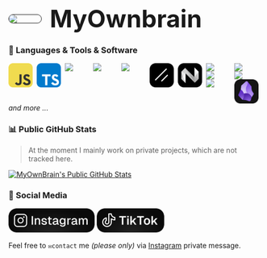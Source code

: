 <h1 style='display: flex; jsutify: center; align-items: center; gap: 1rem;'>
    <img width='64' style='border-radius: 1.5rem; border: #262626 solid 1px;' src='https://avatars.githubusercontent.com/u/81764985?v=4' />
    <span style='font-size: 3rem; font-weight: 700;'>MyOwnbrain</span>
</h1>

### 🧰 Languages & Tools & Software

<img align='left' width="48px" style='padding-right:8px;' src="./imgs/javascript.svg" />
<img align='left' width="48px" style='padding-right:8px;' src="./imgs/typescript.svg" />
<img align='left' width="48px" style='padding-right:8px;' src="https://cdn.jsdelivr.net/gh/devicons/devicon@latest/icons/nextjs/nextjs-original.svg" />
<img align='left' width="48px" style='padding-right:8px;' src="https://cdn.jsdelivr.net/gh/devicons/devicon@latest/icons/react/react-original.svg" />
<img align='left' width="48px" style='padding-right:8px;' src="https://cdn.jsdelivr.net/gh/devicons/devicon@latest/icons/tailwindcss/tailwindcss-original.svg" />
<img align='left' width="48px" style='padding-right:8px;' src="./imgs/shadcnui.png" />
<img align='left' width="48px" style='padding-right:8px;' src="./imgs/nyxbui.png" />
<img align='left' width="48px" style='padding-right:8px;' src="https://cdn.jsdelivr.net/gh/devicons/devicon@latest/icons/bun/bun-original.svg" />
<img align='left' width="48px" style='padding-right:8px;' src="https://cdn.jsdelivr.net/gh/devicons/devicon@latest/icons/docker/docker-original-wordmark.svg" />
<img align='left' width="48px" style='padding-right:8px;' src="https://cdn.jsdelivr.net/gh/devicons/devicon@latest/icons/vscode/vscode-original.svg" />
<img align='left' width="48px" style='padding-right:8px;' src="https://cdn.jsdelivr.net/gh/devicons/devicon@latest/icons/notion/notion-original.svg" />
<img align='left' width="48px" style='padding-right:8px;' src="https://cdn.jsdelivr.net/gh/devicons/devicon@latest/icons/figma/figma-original.svg" />
<img align='left' width="48px" style='padding-right:8px;' src="./imgs/obsidian.png" />
<br />

_and more ..._

### 📊 Public GitHub Stats

> At the moment I mainly work on private projects, which are not tracked here.

[![MyOwnBrain's Public GitHub Stats](https://github-readme-stats.vercel.app/api?username=myownbrain&bg_color=37,040404,121212,040404&border_color=262626&title_color=4AD295&text_color=E0E0E0&icon_color=4AD295&border_radius=24&hide_title=false&show_icons=true&include_all_commits=true&custom_title=MyOwnBrain's%20Public%20GitHub%20Stats&)](https://github.com/MyOwnBrain)

### 📱 Social Media

[<img height='48' style='border-radius: 1rem' src="./imgs/Instagram-Badge.svg" />](https://www.instagram.com/piano.niklas/)
[<img height='48' style='border-radius: 1rem' src="./imgs/TikTok-Badge.svg" />](https://www.tiktok.com/@myownbrain37/)

Feel free to `✉️contact` me _(please only)_ via [Instagram](https://www.instagram.com/piano.niklas) private message.
